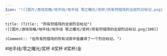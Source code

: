 ```yaml
---
Icon: "![[图片/游戏攻略/地平线/地平线 零之曙光/奖杯/所有狩猎场的全部烈日标记.png|30]]"
---
```

```ad-common-gold-trophy
title: (Title:: "所有狩猎场的全部烈日标记")
![[图片/游戏攻略/地平线/地平线 零之曙光/奖杯/所有狩猎场的全部烈日标记.png|100]]

(Comment:: "在所有狩猎场的所有试炼中皆赢得了一个烈日标记。")
```

#地平线/零之曙光/奖杯 #奖杯 #奖杯/金
